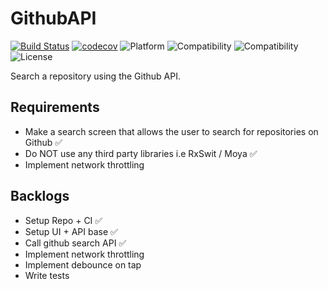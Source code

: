 # GithubAPI
[![Build Status](https://travis-ci.com/jbdtky/github-api-ios.svg?branch=master)](https://travis-ci.com/jbdtky/github-api-ios)
[![codecov](https://codecov.io/gh/jbdtky/github-api-ios/branch/master/graph/badge.svg)](https://codecov.io/gh/jbdtky/github-api-ios)
![Platform](https://img.shields.io/badge/platform-ios-black.svg) 
![Compatibility](https://img.shields.io/badge/iOS-+13.0-orange.svg) 
![Compatibility](https://img.shields.io/badge/Swift-5.0-orange.svg) 
![License](https://img.shields.io/badge/License-MIT-lightgrey.svg) 

Search a repository using the Github API.

## Requirements
- Make a search screen that allows the user to search for repositories on Github ✅
- Do NOT use any third party libraries i.e RxSwit / Moya ✅
- Implement network throttling

## Backlogs
- Setup Repo + CI ✅
- Setup UI + API base ✅
- Call github search API ✅
- Implement network throttling
- Implement debounce on tap
- Write tests
